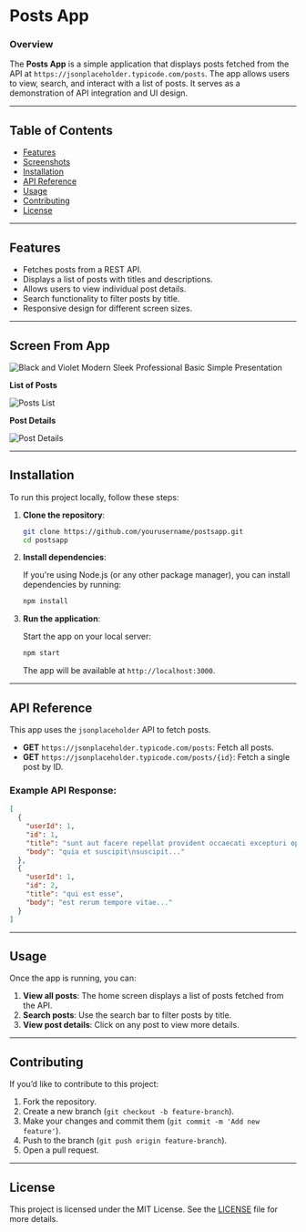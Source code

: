 # Posts App

### Overview
The **Posts App** is a simple application that displays posts fetched from the API at `https://jsonplaceholder.typicode.com/posts`. The app allows users to view, search, and interact with a list of posts. It serves as a demonstration of API integration and UI design.

---

## Table of Contents
- [Features](#features)
- [Screenshots](#screenshots)
- [Installation](#installation)
- [API Reference](#api-reference)
- [Usage](#usage)
- [Contributing](#contributing)
- [License](#license)

---

## Features

- Fetches posts from a REST API.
- Displays a list of posts with titles and descriptions.
- Allows users to view individual post details.
- Search functionality to filter posts by title.
- Responsive design for different screen sizes.

---

## Screen From App

![Black and Violet Modern Sleek Professional Basic Simple Presentation](https://github.com/user-attachments/assets/a2b9e645-1125-48ef-acb0-ec4e30d569ed)


**List of Posts**

![Posts List](images/posts-list.png)

**Post Details**

![Post Details](images/post-details.png)

---

## Installation

To run this project locally, follow these steps:

1. **Clone the repository**:

   ```bash
   git clone https://github.com/yourusername/postsapp.git
   cd postsapp
   ```

2. **Install dependencies**:

   If you're using Node.js (or any other package manager), you can install dependencies by running:

   ```bash
   npm install
   ```

3. **Run the application**:

   Start the app on your local server:

   ```bash
   npm start
   ```

   The app will be available at `http://localhost:3000`.

---

## API Reference

This app uses the `jsonplaceholder` API to fetch posts.

- **GET** `https://jsonplaceholder.typicode.com/posts`: Fetch all posts.
- **GET** `https://jsonplaceholder.typicode.com/posts/{id}`: Fetch a single post by ID.

### Example API Response:

```json
[
  {
    "userId": 1,
    "id": 1,
    "title": "sunt aut facere repellat provident occaecati excepturi optio reprehenderit",
    "body": "quia et suscipit\nsuscipit..."
  },
  {
    "userId": 1,
    "id": 2,
    "title": "qui est esse",
    "body": "est rerum tempore vitae..."
  }
]
```

---

## Usage

Once the app is running, you can:

1. **View all posts**: The home screen displays a list of posts fetched from the API.
2. **Search posts**: Use the search bar to filter posts by title.
3. **View post details**: Click on any post to view more details.

---

## Contributing

If you’d like to contribute to this project:

1. Fork the repository.
2. Create a new branch (`git checkout -b feature-branch`).
3. Make your changes and commit them (`git commit -m 'Add new feature'`).
4. Push to the branch (`git push origin feature-branch`).
5. Open a pull request.

---

## License

This project is licensed under the MIT License. See the [LICENSE](LICENSE) file for more details.
